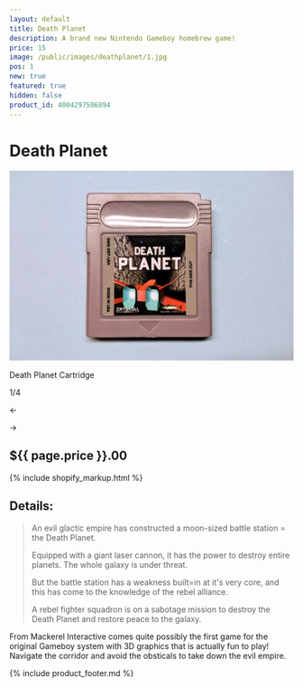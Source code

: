 ```yaml
---
layout: default
title: Death Planet
description: A brand new Nintendo Gameboy homebrew game!
price: 15
image: /public/images/deathplanet/1.jpg
pos: 1
new: true
featured: true
hidden: false
product_id: 4004297506894
---
```

# Death Planet

<div class="gallery">
	<img src="/public/images/deathplanet/1.jpg" alt="Death Planet Cartridge" id="gallery_image" onclick="cycle(1); return false;">
	<p id="gallery_subtitle">Death Planet Cartridge</p>
	<p id="gallery_pos_text">1/4</p>
	<div id="gallery_nav">
		<p id="gallery_nav_left" onclick="cycle(0); return false;">←</p>
		<p id="gallery_nav_right" onclick="cycle(1); return false;">→</p>
	</div>
</div>

## ${{ page.price }}.00

{% include shopify_markup.html %}

## Details:

>An evil glactic empire has constructed a moon-sized battle station = the Death Planet.
>
>Equipped with a giant laser cannon, it has the power to destroy entire planets. The whole galaxy is under threat.
>
>But the battle station has a weakness built=in at it's very core, and this has come to the knowledge of the rebel alliance.
>
>A rebel fighter squadron is on a sabotage mission to destroy the Death Planet and restore peace to the galaxy.

From Mackerel Interactive comes quite possibly the first game for the original Gameboy system with 3D graphics that is actually fun to play! Navigate the corridor and avoid the obsticals to take down the evil empire.

{% include product_footer.md %}

<script src="{{ site.baseurl }}public/js/deathplanetgallery.js"></script>
